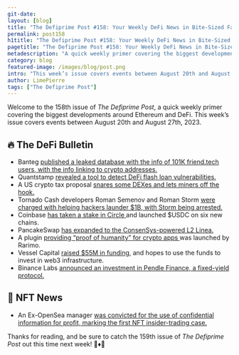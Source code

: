 ```yaml
---
git-date:
layout: [blog]
title: "The Defiprime Post #158: Your Weekly DeFi News in Bite-Sized Fashion"
permalink: post158
h1title: "The Defiprime Post #158: Your Weekly DeFi News in Bite-Sized Fashion"
pagetitle: "The Defiprime Post #158: Your Weekly DeFi News in Bite-Sized Fashion"
metadescription: "A quick weekly primer covering the biggest developments around Ethereum and DeFi. This week’s issue covers events between August 20th and August 27th, 2023"
category: blog
featured-image: /images/blog/post.png
intro: "This week’s issue covers events between August 20th and August 27th, 2023"
author: LimePierre
tags: ["The Defiprime Post"]
---
```


Welcome to the 158th issue of _The Defiprime Post_, a quick weekly primer covering the biggest developments around Ethereum and DeFi. This week’s issue covers events between August 20th and August 27th, 2023.


## 🔥 The DeFi Bulletin

* Banteg [published a leaked database with the info of 101K friend.tech users, with the info linking to crypto addresses.](https://www.theblock.co/post/246529/friendtech-leaked-database-ethereum-addresses)
* Quantstamp [revealed a tool to detect DeFi flash loan vulnerabilities.](https://www.theblock.co/post/246956/quantstamp-tool-to-thwart-defi-flash-loan-attacks)
* A US crypto tax proposal [snares some DEXes and lets miners off the hook. ](https://www.coindesk.com/policy/2023/08/25/us-crypto-tax-proposal-lets-miners-off-hook-snares-some-decentralized-exchanges/)
* Tornado Cash developers Roman Semenov and Roman Storm [were charged with helping hackers launder $1B, with Storm being arrested.](https://www.coindesk.com/policy/2023/08/23/tornado-cash-devs-arrested-on-money-laundering-sanctions-violation-grounds-over-alleged-1b-moved/)
* Coinbase [has taken a stake in Circle ](https://www.theblock.co/post/246634/coinbase-taking-stake-in-circle-launching-usdc-on-six-new-blockchains)and launched $USDC on six new chains.
* PancakeSwap [has expanded to the ConsenSys-powered L2 Linea.](https://www.theblock.co/post/247197/pancakeswap-ethereum-linea-consensys)
* A plugin [providing “proof of humanity” for crypto apps ](https://www.theblock.co/post/246627/proof-of-humanity-plug-in-for-crypto-apps-launched-by-rarimo)was launched by Rarimo.
* Vessel Capital [raised $55M in funding](https://cointelegraph.com/news/vessel-capital-secures-55m-invest-web3-infrastructure), and hopes to use the funds to invest in web3 infrastructure.
* Binance Labs [announced an investment in Pendle Finance, a fixed-yield protocol. ](https://decrypt.co/153460/binance-labs-announces-investment-fixed-yield-protocol-pendle-finance) 


## 💎 NFT News

* An Ex-OpenSea manager [was convicted for the use of confidential information for profit, marking the first NFT insider-trading case. ](https://fortune.com/crypto/2023/08/22/opensea-first-ever-nft-insider-trading-case-sentenced/)

Thanks for reading, and be sure to catch the 159th issue of _The Defiprime Post_ out this time next week! 👋♦️👋